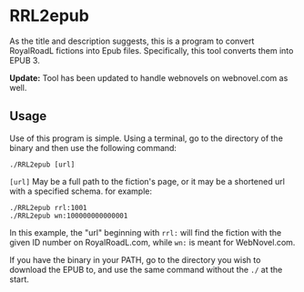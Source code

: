 # RRL2epub

As the title and description suggests, this is a program to convert RoyalRoadL fictions into Epub files. Specifically, this tool converts them into EPUB 3.

**Update:** Tool has been updated to handle webnovels on webnovel.com as well.

## Usage

Use of this program is simple. Using a terminal, go to the directory of the binary and then use the following command:

    ./RRL2epub [url]

`[url]` May be a full path to the fiction's page, or it may be a shortened url with a specified schema. for example:

    ./RRL2epub rrl:1001
    ./RRL2epub wn:100000000000001

In this example, the "url" beginning with `rrl:` will find the fiction with the given ID number on RoyalRoadL.com, while `wn:` is meant for WebNovel.com.

If you have the binary in your PATH, go to the directory you wish to download the EPUB to, and use the same command without the `./` at the start.
